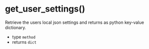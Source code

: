 # get_user_settings()
Retrieve the users local json settings and returns as python key-value dictionary. 

- type `method`
- returns `dict`